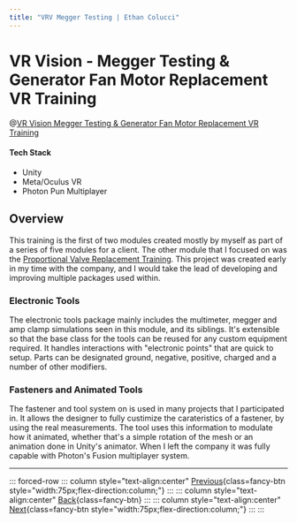 ```yaml
---
title: "VRV Megger Testing | Ethan Colucci"
---
```


# VR Vision - Megger Testing & Generator Fan Motor Replacement VR Training

@[VR Vision Megger Testing & Generator Fan Motor Replacement VR Training](https://www.youtube.com/watch?v=TUBfFgAgtE4)

#### Tech Stack
- Unity
- Meta/Oculus VR
- Photon Pun Multiplayer

## Overview

This training is the first of two modules created mostly by myself as part of a series of five modules for a client. The other module that I focused on was the [Proportional Valve Replacement Training](/projects/vr-vision/vr-vision-prop-valve-replacement.html). This project was created early in my time with the company, and I would take the lead of developing and improving multiple packages used within.

### Electronic Tools
The electronic tools package mainly includes the multimeter, megger and amp clamp simulations seen in this module, and its siblings. It's extensible so that the base class for the tools can be reused for any custom equipment required. It handles interactions with "electronic points" that are quick to setup. Parts can be designated ground, negative, positive, charged and a number of other modifiers. 

### Fasteners and Animated Tools
The fastener and tool system on is used in many projects that I participated in. It allows the designer to fully custimize the carateristics of a fastener, by using the real measurements. The tool uses this information to modulate how it animated, whether that's a simple rotation of the mesh or an animation done in Unity's animator. When I left the company it was fully capable with Photon's Fusion multiplayer system.

---

::: forced-row
::: column style="text-align:center"
[Previous](/projects/vr-vision/vr-vision-railcar.html){class=fancy-btn style="width:75px;flex-direction:column;"}
:::
::: column style="text-align:center"
[Back](/./#VR-Vision){class=fancy-btn}
:::
::: column style="text-align:center"
[Next](/projects/vr-vision/vr-vision-prop-valve-replacement.html){class=fancy-btn style="width:75px;flex-direction:column;"}
:::
:::